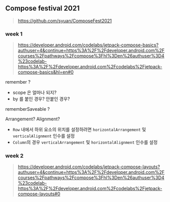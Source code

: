


## Compose festival 2021
> https://github.com/syuan/ComposeFest2021

### week 1
> https://developer.android.com/codelabs/jetpack-compose-basics?authuser=4&continue=https%3A%2F%2Fdeveloper.android.com%2Fcourses%2Fpathways%2Fcompose%3Fhl%3Den%26authuser%3D4%23codelab-https%3A%2F%2Fdeveloper.android.com%2Fcodelabs%2Fjetpack-compose-basics&hl=en#0

remember ? 
- scope 은 얼마나 되지?
- by 를 붙인 경우? 안붙인 경우?

rememberSaveable ?

Arrangement?
Alignment?
- `Row` 내에서 하위 요소의 위치를 설정하려면 `horizontalArrangement` 및 `verticalAlignment` 인수를 설정
- `Column`의 경우 `verticalArrangement` 및 `horizontalAlignment` 인수를 설정


### week 2

> https://developer.android.com/codelabs/jetpack-compose-layouts?authuser=4&continue=https%3A%2F%2Fdeveloper.android.com%2Fcourses%2Fpathways%2Fcompose%3Fhl%3Den%26authuser%3D4%23codelab-https%3A%2F%2Fdeveloper.android.com%2Fcodelabs%2Fjetpack-compose-layouts#0
<!--stackedit_data:
eyJoaXN0b3J5IjpbNjAyMDI3ODQyLDE1MTI3NTI0ODIsOTUzMD
UwODA3LC04NzU3MzMwOTAsMTkxMTIwODc1MiwxOTA1MjgzODg2
LDk0NjYwOTMwNV19
-->